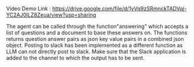 Video Demo Link : https://drive.google.com/file/d/1yVq9zSRmnckTADVqj-YC2AJ0ILZ8Zeua/view?usp=sharing

The agent can be called through the function"answering" which accepts a list of questions and a document to base these answers on. The functions returns question answer pairs as json key value pairs in a combined json object. Posting to slack has been implemented as a different function as LLM can not directly post to slack. Make sure that the Slack application is added to the channel to which the output has to be sent.

